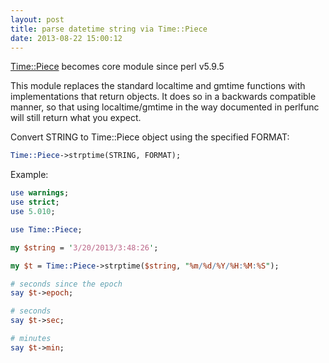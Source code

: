 ```yaml
---
layout: post
title: parse datetime string via Time::Piece
date: 2013-08-22 15:00:12
---
```


[Time::Piece][1] becomes core module since perl v5.9.5

This module replaces the standard localtime and gmtime functions with
implementations that return objects. It does so in a backwards compatible
manner, so that using localtime/gmtime in the way documented in perlfunc
will still return what you expect.

Convert STRING to Time::Piece object using the specified FORMAT:

```perl
Time::Piece->strptime(STRING, FORMAT);
```

Example:

```perl
use warnings;
use strict;
use 5.010;

use Time::Piece;

my $string = '3/20/2013/3:48:26';

my $t = Time::Piece->strptime($string, "%m/%d/%Y/%H:%M:%S");

# seconds since the epoch
say $t->epoch;

# seconds
say $t->sec;

# minutes
say $t->min;
```


[1]: http://search.cpan.org/~rjbs/Time-Piece-1.22/Piece.pm
